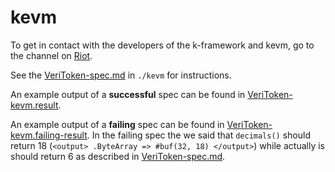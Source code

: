 # kevm
To get in contact with the developers of the k-framework and kevm, go to the channel on [Riot](https://riot.im/app/#/room/#k:matrix.org).

See the [VeriToken-spec.md](./kevm/VeriToken-spec.md) in `./kevm` for instructions. 

An example output of a **successful** spec can be found in [VeriToken-kevm.result](./kevm/VeriToken-kevm.result). 

An example output of a **failing** spec can be found in [VeriToken-kevm.failing-result](./kevm/VeriToken-kevm.failing-result). In the failing spec the we said that `decimals()` should return 18 (`<output> .ByteArray => #buf(32, 18) </output>`) while actually is should return 6 as described in [VeriToken-spec.md](./kevm/VeriToken-spec.md).